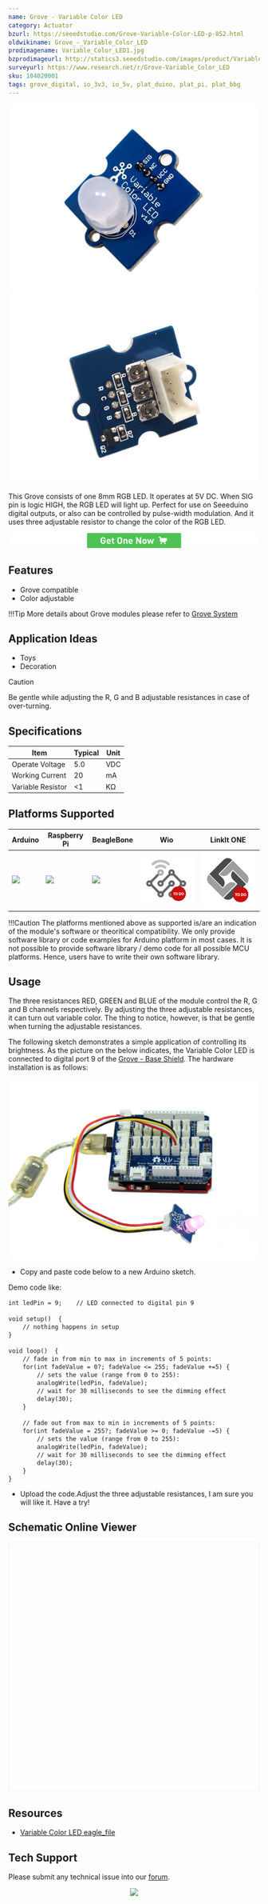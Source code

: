 ```yaml
---
name: Grove - Variable Color LED
category: Actuator
bzurl: https://seeedstudio.com/Grove-Variable-Color-LED-p-852.html
oldwikiname: Grove_-_Variable_Color_LED
prodimagename: Variable_Color_LED1.jpg
bzprodimageurl: http://statics3.seeedstudio.com/images/product/Variable Color LED.jpg
surveyurl: https://www.research.net/r/Grove-Variable_Color_LED
sku: 104020001
tags: grove_digital, io_3v3, io_5v, plat_duino, plat_pi, plat_bbg
---
```


![](https://raw.githubusercontent.com/SeeedDocument/Grove-Variable_Color_LED/master/img/Variable_Color_LED1.jpg) ![](https://raw.githubusercontent.com/SeeedDocument/Grove-Variable_Color_LED/master/img/Variable_Color_LED_01.jpg)

This Grove consists of one 8mm RGB LED. It operates at 5V DC. When SIG pin is logic HIGH, the RGB LED will light up. Perfect for use on Seeeduino digital outputs, or also can be controlled by pulse-width modulation. And it uses three adjustable resistor to change the color of the RGB LED.


[![](https://raw.githubusercontent.com/SeeedDocument/common/master/Get_One_Now_Banner.png)](http://www.seeedstudio.com/Grove-Variable-Color-LED-p-852.html)


Features
--------

-   Grove compatible
-   Color adjustable

!!!Tip
    More details about Grove modules please refer to [Grove System](http://wiki.seeedstudio.com/Grove_System/)
    
Application Ideas
-----------------

-   Toys
-   Decoration

<div class="admonition danger">
<p class="admonition-title">Caution</p>
Be gentle while adjusting the R, G and B adjustable resistances in case of over-turning.
</div>

Specifications
-------------

| Item              | Typical | Unit |
|-------------------|---------|------|
| Operate Voltage   | 5.0     | VDC  |
| Working Current   | 20      | mA   |
| Variable Resistor | &lt;1   | KΩ   |

Platforms Supported
-------------------

| Arduino                                                                                             | Raspberry Pi                                                                                             | BeagleBone                                                                                      | Wio                                                                                               | LinkIt ONE                                                                                         |
|-----------------------------------------------------------------------------------------------------|----------------------------------------------------------------------------------------------------------|-------------------------------------------------------------------------------------------------|---------------------------------------------------------------------------------------------------|----------------------------------------------------------------------------------------------------|
| ![](https://raw.githubusercontent.com/SeeedDocument/wiki_english/master/docs/images/arduino_logo.jpg) | ![](https://raw.githubusercontent.com/SeeedDocument/wiki_english/master/docs/images/raspberry_pi_logo.jpg) | ![](https://raw.githubusercontent.com/SeeedDocument/wiki_english/master/docs/images/bbg_logo.jpg) | ![](https://raw.githubusercontent.com/SeeedDocument/wiki_english/master/docs/images/wio_logo_n.jpg) | ![](https://raw.githubusercontent.com/SeeedDocument/wiki_english/master/docs/images/linkit_logo_n.jpg) |

!!!Caution
    The platforms mentioned above as supported is/are an indication of the module's software or theoritical compatibility. We only provide software library or code examples for Arduino platform in most cases. It is not possible to provide software library / demo code for all possible MCU platforms. Hence, users have to write their own software library.


Usage
-----

The three resistances RED, GREEN and BLUE of the module control the R, G and B channels respectively. By adjusting the three adjustable resistances, it can turn out variable color. The thing to notice, however, is that be gentle when turning the adjustable resistances.

The following sketch demonstrates a simple application of controlling its brightness. As the picture on the below indicates, the Variable Color LED is connected to digital port 9 of the [Grove - Base Shield](/Base_Shield_V2). The hardware installation is as follows:

![](https://raw.githubusercontent.com/SeeedDocument/Grove-Variable_Color_LED/master/img/Grove-Variable_Color_LED.jpg)

-   Copy and paste code below to a new Arduino sketch.

Demo code like:

```
int ledPin = 9;    // LED connected to digital pin 9

void setup()  {
    // nothing happens in setup
}

void loop()  {
    // fade in from min to max in increments of 5 points:
    for(int fadeValue = 0?; fadeValue <= 255; fadeValue +=5) {
        // sets the value (range from 0 to 255):
        analogWrite(ledPin, fadeValue);
        // wait for 30 milliseconds to see the dimming effect
        delay(30);
    }

    // fade out from max to min in increments of 5 points:
    for(int fadeValue = 255?; fadeValue >= 0; fadeValue -=5) {
        // sets the value (range from 0 to 255):
        analogWrite(ledPin, fadeValue);
        // wait for 30 milliseconds to see the dimming effect
        delay(30);
    }
}
```
-   Upload the code.Adjust the three adjustable resistances, I am sure you will like it. Have a try!


## Schematic Online Viewer

<div class="altium-ecad-viewer" data-project-src="https://raw.githubusercontent.com/SeeedDocument/Grove-Variable_Color_LED/master/res/Variable_Color_LED_eagle_file.zip" style="border-radius: 0px 0px 4px 4px; height: 500px; border-style: solid; border-width: 1px; border-color: rgb(241, 241, 241); overflow: hidden; max-width: 1280px; max-height: 700px; box-sizing: border-box;" />
</div>


Resources
---------

-   [Variable Color LED eagle_file](https://raw.githubusercontent.com/SeeedDocument/Grove-Variable_Color_LED/master/res/Variable_Color_LED_eagle_file.zip)


<!-- This Markdown file was created from http://www.seeedstudio.com/wiki/Grove_-_Variable_Color_LED -->

## Tech Support
Please submit any technical issue into our [forum](http://forum.seeedstudio.com/). <br /><p style="text-align:center"><a href="https://www.seeedstudio.com/act-4.html?utm_source=wiki&utm_medium=wikibanner&utm_campaign=newproducts" target="_blank"><img src="https://files.seeedstudio.com/wiki/Wiki_Banner/new_product.jpg" /></a></p>